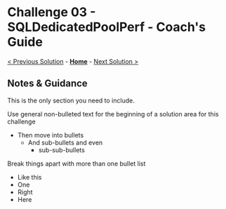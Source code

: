 # Challenge 03 - SQLDedicatedPoolPerf - Coach's Guide 

[< Previous Solution](./Solution-02.md) - **[Home](./README.md)** - [Next Solution >](./Solution-04.md)

## Notes & Guidance
This is the only section you need to include.

Use general non-bulleted text for the beginning of a solution area for this challenge
- Then move into bullets
    - And sub-bullets and even
        - sub-sub-bullets

Break things apart with more than one bullet list
- Like this 
- One
- Right
- Here
